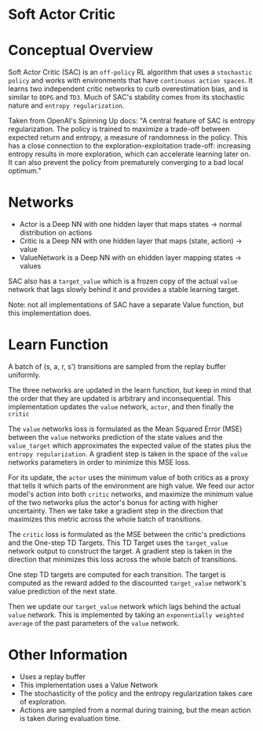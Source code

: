 # Soft Actor Critic

# Conceptual Overview

Soft Actor Critic (SAC) is an `off-policy` RL algorithm that uses a `stochastic policy` and works with environments that have `continuous action spaces`. It learns two independent critic networks to curb overestimation bias, and is similar to `DDPG` and `TD3`. Much of SAC's stability comes from its stochastic nature and `entropy regularization`.

Taken from OpenAI's Spinning Up docs: "A central feature of SAC is entropy regularization. The policy is trained to maximize a trade-off between expected return and entropy, a measure of randomness in the policy. This has a close connection to the exploration-exploitation trade-off: increasing entropy results in more exploration, which can accelerate learning later on. It can also prevent the policy from prematurely converging to a bad local optimum."

# Networks

- Actor is a Deep NN with one hidden layer that maps states -> normal distribution on actions
- Critic is a Deep NN with one hidden layer that maps (state, action) -> value
- ValueNetwork is a Deep NN with on ehidden layer mapping states -> values

SAC also has a `target_value` which is a frozen copy of the actual `value` network that lags slowly behind it and provides a stable learning target.

Note: not all implementations of SAC have a separate Value function, but this implementation does.

# Learn Function

A batch of (s, a, r, s') transitions are sampled from the replay buffer uniformly.

The three networks are updated in the learn function, but keep in mind that the order that they are updated is arbitrary and inconsequential. This implementation updates the `value` network, `actor`, and then finally the `critic`

The `value` networks loss is formulated as the Mean Squared Error (MSE) between the `value` networks prediction of the state values and the `value_target` which approximates the expected value of the states plus the `entropy regularization`. A gradient step is taken in the space of the `value` networks parameters in order to minimize this MSE loss.

For its update, the `actor` uses the minimum value of both critics as a proxy that tells it which parts of the environment are high value. We feed our actor model's action into both `critic` networks, and maximize the minimum value of the two networks plus the actor's bonus for acting with higher uncertainty. Then we take  take a gradient step in the direction that maximizes this metric across the whole batch of transitions. 

The `critic` loss is formulated as the MSE between the critic's predictions and the One-step TD Targets. This TD Target uses the `target_value` network output to construct the target. A gradient step is taken in the direction that minimizes this loss across the whole batch of transitions.

One step TD targets are computed for each transition. The target is computed as the reward added to the discounted `target_value` network's value prediction of the next state.

Then we update our `target_value` network which lags behind the actual `value` network. This is implemented by taking an `exponentially weighted average` of the past parameters of the `value` network.


# Other Information

- Uses a replay buffer
- This implementation uses a Value Network
- The stochasticity of the policy and the entropy regularization takes care of exploration.
- Actions are sampled from a normal during training, but the mean action is taken during evaluation time.
